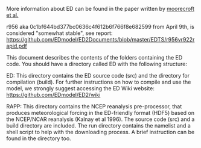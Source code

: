 More information about ED can be found in the paper written by
[moorecroft et al.](http://flux.aos.wisc.edu/~adesai/documents/macrosys_papers-ankur/modeling/Moorcroft-EcolMono-EDmodel.pdf)

r956 aka 0c1bf644bd377bc0636c4f612b6f766f8e682599 from April 9th, is considered "somewhat stable", see report: https://github.com/EDmodel/ED2Documents/blob/master/EDTS/r956vr922rapid.pdf

This document describes the contents of the folders containing the 
ED code. You should have a directory called ED with the following 
structure: 
 
ED: This directory contains the ED source code (src) and the 
directory for compilation (build). For further instructions on how to 
compile and use the model, we strongly suggest accessing the ED 
Wiki website: https://github.com/EDmodel/ED2/wiki
 
RAPP: This directory contains the NCEP reanalysis pre-processor, that 
produces meteorological forcing in the ED-friendly format (HDF5) 
based on the NCEP/NCAR reanalysis (Kalnay et al 1996). The source 
code (src) and a build directory are included. The run directory 
contains the namelist and a shell script to help with the downloading 
process. A brief instruction can be found in the directory too.
